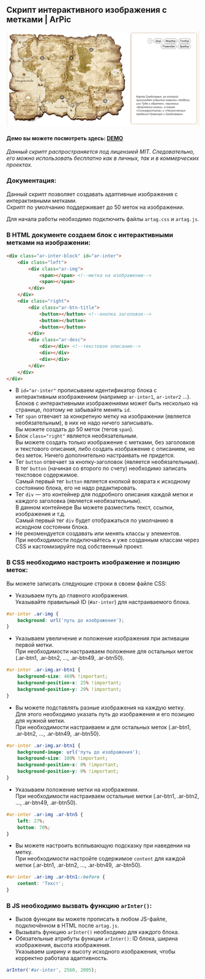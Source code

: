 ## Скрипт интерактивного изображения с метками | ArPic

![Демо](demo.png)

#### Демо вы можете посмотреть здесь: [DEMO](https://art.osepyan.ru/arpic/)

*Данный скрипт распространяется под лицензией MIT. Следовательно, его можно использовать бесплатно как в личных, так и в коммерческих проектах.*

### Документация:

Данный скрипт позволяет создавать адаптивные изображения с интерактивными метками.  
Скрипт по умолчанию поддерживает до 50 меток на изображении.

Для начала работы необходимо подключить файлы `artag.css` и `artag.js`.

### В HTML документе создаем блок с интерактивными метками на изображении:

```html
<div class="ar-inter-block" id="ar-inter">
    <div class="left">
        <div class="ar-img">
            <span></span> <!--метка на изображении-->
            <span></span>
        </div>
    </div>
    <div class="right">
        <div class="ar-btn-title">
            <button></button> <!--кнопка заголовок-->
            <button></button>
            <button></button>
        </div>
        <div class="ar-desc">
            <div></div> <!--текстовое описание-->
            <div></div>
            <div></div>
        </div>
    </div>
</div>
```

- В `id="ar-inter"` прописываем идентификатор блока с интерактивным изображением (например `ar-inter1`, `ar-inter2` ...).  
  Блоков с интерактивными изображениями может быть несколько на странице, поэтому не забывайте менять `id`.
- Тег `span` отвечает за конкретную метку на изображении (является необязательным), в них не надо ничего записывать.  
  Вы можете создать до 50 меток (тегов `span`).
- Блок `class="right"` является необязательным.  
  Вы можете создать только изображение с метками, без заголовков и текстового описания, либо создать изображение с описанием, но без меток. Ничего дополнительно настраивать не придется.
- Тег `button` отвечает за кнопку-заголовок (является необязательным). В тег `button` (начиная со второго по счету) необходимо записать текстовое содержимое.  
  Самый первый тег `button` является кнопкой возврата к исходному состоянию блока, его не надо редактировать.
- Тег `div` — это контейнер для подробного описания каждой метки и каждого заголовка (является необязательным).  
  В данном контейнере Вы можете разместить текст, ссылки, изображения и т.д.  
  Самый первый тег `div` будет отображаться по умолчанию в исходном состоянии блока.
- Не рекомендуется создавать или менять классы у элементов.  
  При необходимости подключайтесь к уже созданным классам через CSS и кастомизируйте под собственный проект.

### В CSS необходимо настроить изображение и позицию меток:

Вы можете записать следующие строки в своем файле CSS:

- Указываем путь до главного изображения.  
  Указывайте правильный ID (`#ar-inter`) для настраиваемого блока.

```css
#ar-inter .ar-img {
    background: url('путь до изображения');
}
```

- Указываем увеличение и положение изображения при активации первой метки.  
  При необходимости настраиваем положение для остальных меток (.ar-btn1, .ar-btn2, ..., .ar-btn49, .ar-btn50).

```css
#ar-inter .ar-img.ar-btn1 {
    background-size: 460% !important;
    background-position-x: 25% !important;
    background-position-y: 20% !important;
}
```

- Вы можете подставлять разные изображения на каждую метку.  
  Для этого необходимо указать путь до изображения и его позицию для нужной метки.  
  При необходимости настраиваем и для остальных меток (.ar-btn1, .ar-btn2, ..., .ar-btn49, .ar-btn50).

```css
#ar-inter .ar-img.ar-btn1 {
    background-image: url('путь до изображения');
    background-size: 100% !important;
    background-position-x: 0% !important;
    background-position-y: 0% !important;
}
```

- Указываем положение метки на изображении.  
  При необходимости настраиваем остальные метки (.ar-btn1, .ar-btn2, ..., .ar-btn49, .ar-btn50).

```css
#ar-inter .ar-img .ar-btn5 {
    left: 27%;
    bottom: 70%;
}
```

- Вы можете настроить всплывающую подсказку при наведении на метку.  
  При необходимости настройте содержимое `content` для каждой метки (.ar-btn1, .ar-btn2, ..., .ar-btn49, .ar-btn50).

```css
#ar-inter .ar-img .ar-btn1::before {
    content: 'Текст';
}
```

### В JS необходимо вызвать функцию `arInter()`:

- Вызов функции вы можете прописать в любом JS-файле, подключённом в HTML после `artag.js`.
- Вызывать функцию `arInter()` необходимо для каждого блока.
- Обязательные атрибуты функции `arInter()`: ID блока, ширина изображения, высота изображения.  
  Указываем ширину и высоту исходного изображения, чтобы корректно работала адаптивность.

```javascript
arInter('#ar-inter', 2560, 2005);
```